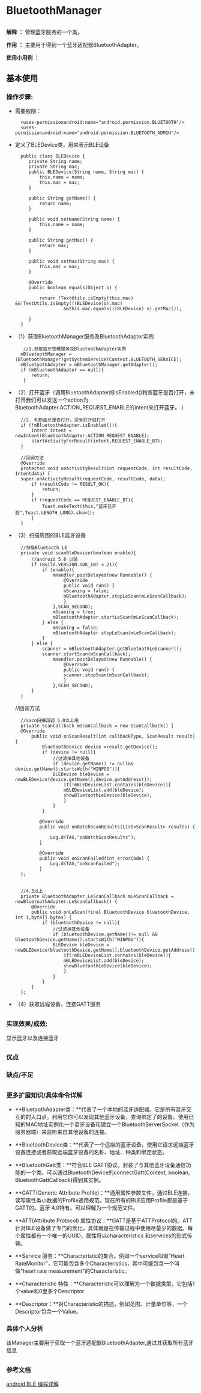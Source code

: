 # BluetoothManager #

##

**解释** **：**  管理蓝牙服务的一个类。

**作用** **：** 主要用于得到一个蓝牙适配器BluetoothAdapter。

**使用小用例** **：** 

##

## 基本使用 ##

### 操作步骤: ###

- 需要权限：

		<uses-permissionandroid:name="android.permission.BLUETOOTH"/>
		<uses-permissionandroid:name="android.permission.BLUETOOTH_ADMIN"/>

- 定义了BLEDevice类，用来表示BLE设备

		public class BLEDevice {
		   private String name;
		   private String mac;
		   public BLEDevice(String name, String mac) {
		       this.name = name;
		       this.mac = mac;
		   }
		 
		   public String getName() {
		       return name;
		   }
		 
		   public void setName(String name) {
		       this.name = name;
		   }
		 
		   public String getMac() {
		       return mac;
		   }
		 
		   public void setMac(String mac) {
		       this.mac = mac;
		   }
		 
		   @Override
		   public boolean equals(Object o) {
		 
		       return !TextUtils.isEmpty(this.mac) &&!TextUtils.isEmpty(((BLEDevice)o).mac)
		                &&this.mac.equals(((BLEDevice) o).getMac());
		 
		   }
		}


- （1）获取BluetoothManager服务及BluetoothAdapter实例

		 //1.获取蓝牙管理服务及BluetoothAdapter实例
		mBluetoothManager = (BluetoothManager)getSystemService(Context.BLUETOOTH_SERVICE);
		mBluetoothAdapter = mBluetoothManager.getAdapter();   
		if (mBluetoothAdapter == null){           
			return;    
		 }

- （2）打开蓝牙（调用BluetoothAdapter的isEnabled()判断蓝牙是否打开，未打开我们可以发送一个action为BluetoothAdapter.ACTION_REQUEST_ENABLE的intent来打开蓝牙。
）

		//2. 判断蓝牙是否打开，没有打开就打开
		if (!mBluetoothAdapter.isEnabled()){
			Intent intent = newIntent(BluetoothAdapter.ACTION_REQUEST_ENABLE);
			startActivityForResult(intent,REQUEST_ENABLE_BT);
		}

		//回调方法
		@Override
		protected void onActivityResult(int requestCode, int resultCode, Intentdata) {
		super.onActivityResult(requestCode, resultCode, data);
			if (resultCode != RESULT_OK){
				return;
			}
			if (requestCode == REQUEST_ENABLE_BT){
				Toast.makeText(this,"蓝牙已开启",Toast.LENGTH_LONG).show();
			}
		}

- （3）扫描周围的BLE蓝牙设备


		//扫描Bluetooth LE
		private void scanBleDevice(boolean enable){
			//android 5.0 以前
			if (Build.VERSION.SDK_INT < 21){
				if (enable){
					mHandler.postDelayed(new Runnable() {
						@Override
						public void run() {
						mScaning = false;
						mBluetoothAdapter.stopLeScan(mLeScanCallback);
						}
					},SCAN_SECOND);
					mScaning = true;
					mBluetoothAdapter.startLeScan(mLeScanCallback);
				} else {
					mScaning = false;
					mBluetoothAdapter.stopLeScan(mLeScanCallback);
				}
			} else {
				scanner = mBluetoothAdapter.getBluetoothLeScanner();
				scanner.startScan(mScanCallback);
					mHandler.postDelayed(new Runnable() {
						@Override
						public void run() {
						scanner.stopScan(mScanCallback);
						}
					},SCAN_SECOND);
			}
		}

	//回调方法
	

		//sacn扫描回调 5.0以上用
		private ScanCallback mScanCallback = new ScanCallback() {
		@Override
			public void onScanResult(int callbackType, ScanResult result) {
				BluetoothDevice device =result.getDevice();
				if (device != null){
					//过滤掉其他设备
					if (device.getName() != null&& device.getName().startsWith("WINPOS")){
					BLEDevice bleDevice = newBLEDevice(device.getName(),device.getAddress());
						if(!mBLEDeviceList.contains(bleDevice)){
						mBLEDeviceList.add(bleDevice);
						showBluetoothLeDevice(bleDevice);
						}
					}
				}
 
		       @Override
		       public void onBatchScanResults(List<ScanResult> results) {
		 
		           Log.d(TAG,"onBatchScanResults");
		       }
 
		       @Override
		       public void onScanFailed(int errorCode) {
		           Log.d(TAG,"onScanFailed");
		       }
		};
 
 
		//4.3以上
		private BluetoothAdapter.LeScanCallback mLeScanCallback = newBluetoothAdapter.LeScanCallback() {
			@Override
			public void onLeScan(final BluetoothDevice bluetoothDevice, int i,byte[] bytes) {
				if (bluetoothDevice != null){
					//过滤掉其他设备
					if (bluetoothDevice.getName()!= null && bluetoothDevice.getName().startsWith("WINPOS")){
					BLEDevice bleDevice = newBLEDevice(bluetoothDevice.getName(),bluetoothDevice.getAddress());
						if(!mBLEDeviceList.contains(bleDevice)){
						mBLEDeviceList.add(bleDevice);
						showBluetoothLeDevice(bleDevice);
						}
					}
				}
			}
		};


- （4）获取远程设备，连接GATT服务
##

### 实现效果/成效: ###

显示蓝牙以及连接蓝牙
	
##

### 优点 ###


### 缺点/不足 ###


##

### 更多扩展知识/具体命令详解 ###

- **BluetoothAdapter类：**代表了一个本地的蓝牙适配器。它是所有蓝牙交互的的入口点。利用它你可以发现其他蓝牙设备，查询绑定了的设备，使用已知的MAC地址实例化一个蓝牙设备和建立一个BluetoothServerSocket（作为服务器端）来监听来自其他设备的连接。

- **BluetoothDevice类：**代表了一个远端的蓝牙设备，使用它请求远端蓝牙设备连接或者获取远端蓝牙设备的名称、地址、种类和绑定状态。

- **BluetoothGatt类：**符合BLE GATT协议，封装了与其他蓝牙设备通信功能的一个类。可以通过BluetoothDevice的connectGatt(Context, boolean, BluetoothGattCallback)得到其实例。

- **GATT(Generic Attribute Profile)：**通用属性参数文件，通过BLE连接，读写属性类小数据的Profile通用规范。现在所有的BLE应用Profile都是基于GATT的。蓝牙 4.0特有。可以理解为一个规范文件。

- **ATT(Attribute Protocol) 属性协议：**GATT是基于ATTProtocol的。ATT针对BLE设备做了专门的优化，具体就是在传输过程中使用尽量少的数据。每个属性都有一个唯一的UUID，属性将以characteristics 和services的形式传输。

- **Service 服务：**Characteristic的集合。例如一个service叫做“Heart RateMonitor”，它可能包含多个Characteristics，其中可能包含一个叫做“heart rate measurement"的Characteristic。

- **Characteristic 特性：**Characteristic可以理解为一个数据类型，它包括1个value和0至多个Descriptor

- **Descriptor：**对Characteristic的描述，例如范围、计量单位等，一个Descriptor包含一个Value。



### 具体个人分析 ###

该Manager主要用于获取一个蓝牙适配器BluetoothAdapter,通过其获取所有蓝牙信息

##

### 参考文档 ###

[android BLE 编程详解](https://blog.csdn.net/qiyei2009/article/details/52026096)